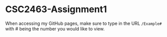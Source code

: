 # CSC2463-Assignment1

When accessing my GitHub pages, make sure to type in the URL `/Example#` with # being the number you would like to view.
